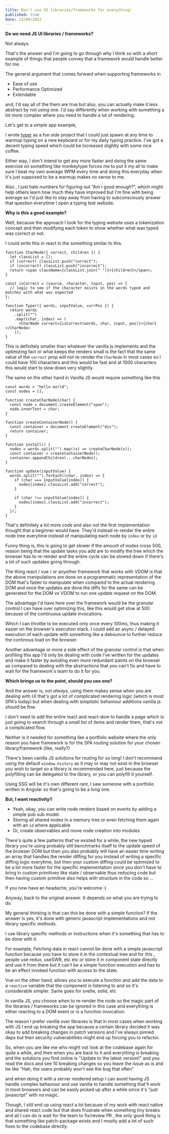 ```yaml
---
title: Don't use UI libraries/frameworks for everything!
published: true
date: 12/09/2022
---
```


**Do we need JS UI libraries / frameworks?**

Not always.

That's the answer and I'm going to go through why I think so with a short
example of things that people convey that a framework would handle better for
me.

The general argument that comes forward when supporting frameworks in

- Ease of use
- Performance Optimized
- Extendable

and, I'd say all of the them are true but also, you can actually make it less
abstract by not using one. I'd say differently when working with something a lot
more complex where you need to handle a lot of rendering.

Let's get to a simple app example,

I wrote [typer](https://typer.barelyhuman.dev) as a fun side project that I
could just spawn at any time to warmup typing on a new keyboard or for my daily
typing practice. I've got a decent typing speed which could be increased
slightly with some nice coffee.

Either way, I don't intend to get any more faster and doing the same exercise on
something like monkeytype forces me to put it my all to make sure I beat my own
average WPM every time and doing this everyday when it's just supposed to be a
warmup makes no sense to me.

Also , I just hate numbers for figuring out “Am I good enough?”, which might
help others learn how much they have improved but I'm fine with being average so
I'd just like to stay away from having to subconsciously answer that question
everytime I open a typing test website.

**Why is this a good example?**

Well, because the approach I took for the typing website uses a tokenization
concept and then modifying each token to show whether what was typed was correct
or not.

I could write this in react in the something similar to this.

```tsx
function CharNode({ correct, children }) {
  let classList = [];
  if (correct) classList.push("correct");
  if (incorrect) classList.push("incorrect");
  return <span className={classList.join(" ")}>{children}</span>;
}

const isCorrect = (source, character, input, pos) => {
  // logic to see if the character exists in the words typed and matches with what was expected
};

function Typer({ words, inputValue, currPos }) {
  return words
    .split("")
    .map((char, index) => (
      <CharNode correct={isCorrect(words, char, input, pos)}>{char}</CharNode>
    ));
}
```

This is definitely smaller than whatever the vanilla js implements and the
optimizing fact or what keeps the renders small is the fact that the same value
of the `correct` prop will not re-render the `CharNode` in most cases so I could
have 100 characters and this would be fast and at 1000 characters this would
start to slow down very slightly.

The same on the other hand in Vanilla JS would require something like this

```tsx
const words = "hello world";
const nodes = [];

function createCharNode(char) {
  const node = document.createElement("span");
  node.innerText = char;
}

function createContainerNode() {
  const container = document.createElement("div");
  return container;
}

function install() {
  nodes = words.split("").map((x) => createCharNode(x));
  const container = createContainerNode();
  container.appendChildren(...charNodes);
}

function update(inputValue) {
  words.split("").forEach((char, index) => {
    if (char === inputValue[index]) {
      nodes[index].classList.add("correct");
    }

    if (char !== inputValue[index]) {
      nodes[index].classList.add("incorrect");
    }
  });
}
```

That's definitely a lot more code and also not the first implementation thought
that a beginner would have. They'd instead re-render the entire node tree
everytime instead of manipulating each node by `index` or by `id`

Funny thing is, this is going to get slower if the amount of nodes cross 500,
reason being that the update tasks you add are to modify the tree which the
browser has to re-render and the entire cycle can be slowed down if there's a
lot of such updates going through.

The thing react / vue / or anyother framework that works with VDOM is that the
above manipulations are done on a programmatic representation of the DOM that's
faster to manipulate when compared to the actual rendering DOM and once the
updates are done the diffs for the same can be generated for the DOM vs VDOM to
run one update request on the DOM.

The advantage I'd have here over the framework would be the granular control I
can have over optimizing this, like this would get slow at 500 because of the
continuous update invocations.

Which I can throttle to be executed only once every 100ms, thus making it easier
on the browser's execution stack. I could add an async / delayed execution of
each update with something like a debounce to further reduce the continous load
on the browser.

Another advantage or more a side effect of the granular control is that when
profiling this app I'd only be dealing with code I've written for the updates
and make it faster by avoiding even more redundant paints on the browser as
compared to dealing with the abstractions that you can't fix and have to wait
for the framework's team to do it for you.

**Which brings us to the point, should you use one?**

And the answer is, _not always_, using them makes sense when you are dealing
with UI that's got a lot of complicated rendering logic (which is most SPA's
today) but when dealing with simplistic behaviour additions vanilla js should be
fine.

I don't need to add the entire react and react-dom to handle a page which is
just going to search through a small list of items and render them, that's not a
complicated flow.

Neither is it needed for something like a portfolio website where the only
reason you have framework is for the SPA routing solution for your chosen
library/framework (like, really?)

There's been vanilla JS solutions for routing for so long! I don't recommend
using the default `window.history` as it may or may not exist in the browser you
wish to target so a library is recommended here, just because the polyfilling
can be delegated to the library, or you can polyfill it yourself.

Using SSG will be it's own different rant, I saw someone with a portfolio
written in Angular so that's going to be a long one.

**But, I want reactivity!!**

- Yeah, okay, you can write node renders based on events by adding a simple pub
  sub model.
- Storing all shared nodes in a memory tree or even fetching them again with an
  `id` where applicable
- Or, create observables and move node creation into modules

There's quite a few patterns that've existed for a while, the new hyped library
you're using probably still benchmarks itself to the update speed of the browser
DOM but then you also probably will have an easier time writing an array that
handles the render diffing for you instead of writing a specific diffing logic
everytime, but then your custom diffing could be optimized to be a lot more
faster for the specific implementation since you don't have to bring in custom
primitives like state / observable thus reducing code but then having custom
primitive also helps with structure in the code so ...

If you now have an headache, you're welcome :)

Anyway, back to the original answer. It depends on what you are trying to do.

My general thinking is that can this be done with a simple function? If the
answer is yes, it's done with generic javascript implementations and not library
specific methods.

I use library specific methods or instructions when it's something that has to
be done with it.

For example, Fetching data in react cannot be done with a simple javascript
function because you have to store it in the contextual tree and for this ,
people use redux, useSWR, etc etc or store it in component state directly and
use it from there but it can't be a simple function execution and has to be an
effect invoked function with access to the state.

Vue on the other hand, allows you to execute a function and add the data to a
`reactive` variable that the component is listening to and so it's considerable
simpler. Same goes for svelte, solid, etc

In vanilla JS, you choose when to re-render the node so the magic part of the
libraries / frameworks can be ignored in this case and everything is either
reacting to a DOM event or is a function invocation.

The reason I prefer vanilla over libraries is that in most cases when working
with JS I end up breaking the app because a certain library decided it was okay
to add breaking changes in patch versions and I've always pinned deps but then
security vulnerabilities might end up forcing you to refactor.

So, when you are like me who might not look at the codebase again for quite a
while, and then when you are back to it and everything is breaking and the
solutions you find online is "Update to the latest version!" and you read the
docs and see 10 breaking changes so you leave the issue as is and be like "Hah,
the users probably won't see the bug that often"

and when doing it with a server rendered setup I can avoid having JS handle
complex behaviour and use vanilla to handle something that'll work in most
browsers and can be easily picked up after a while since it's "just javascript"
with no magic.

Though, I still end up using react a lot because of my work with react native
and shared react code but that does frustrate when something tiny breaks and all
I can do is wait for the team to fix/review PR , the only good thing is that
something like patch-package exists and I mostly add a lot of such fixes to the
codebase directly.
